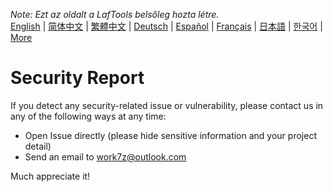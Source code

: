 <i>Note: Ezt az oldalt a LafTools belsőleg hozta létre.</i> <br/> [English](/docs/en_US)  |  [简体中文](/docs/zh_CN)  |  [繁體中文](/docs/zh_HK)  |  [Deutsch](/docs/de)  |  [Español](/docs/es)  |  [Français](/docs/fr)  |  [日本語](/docs/ja)  |  [한국어](/docs/ko) | [More](/docs/) <br/>

# Security Report

If you detect any security-related issue or vulnerability, please contact us in any of the following ways at any time:

- Open Issue directly (please hide sensitive information and your project detail)
- Send an email to work7z@outlook.com

Much appreciate it!
